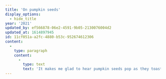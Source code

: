 ```yaml
---
title: 'On pumpkin seeds'
display_options:
  - hide_title
year: '2021'
updated_by: ef566878-06e2-4591-9b05-2130076004d2
updated_at: 1614897945
id: 11cf051a-a2fc-4880-b53c-952674612306
content:
  -
    type: paragraph
    content:
      -
        type: text
        text: 'It makes me glad to hear pumpkin seeds pop as they toast in the oven.'
---
```

